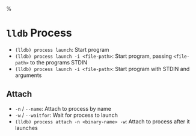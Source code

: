 %

# `lldb` Process

- `(lldb) process launch`: Start program
- `(lldb) process launch -i <file-path>`: Start program, passing `<file-path>` to the programs STDIN
- `(lldb) process launch -i <file-path>`: Start program with STDIN and arguments

## Attach

- `-n` / `--name`: Attach to process by name
- `-w` / `--waitfor`: Wait for process to launch
- `(lldb) process attach -n <binary-name> -w`: Attach to process after it launches
